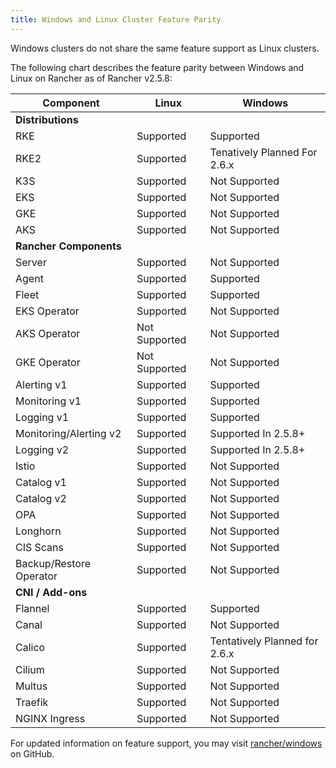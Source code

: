 ```yaml
---
title: Windows and Linux Cluster Feature Parity
---
```


<head>
  <link rel="canonical" href="https://ranchermanager.docs.rancher.com/how-to-guides/new-user-guides/kubernetes-clusters-in-rancher-setup/use-windows-clusters/windows-linux-cluster-feature-parity"/>
</head>

Windows clusters do not share the same feature support as Linux clusters.

The following chart describes the feature parity between Windows and Linux on Rancher as of Rancher v2.5.8:

**Component** | **Linux** | **Windows**
--- | --- | ---
**Distributions** |  |
RKE | Supported | Supported
RKE2 | Supported | Tenatively Planned For 2.6.x
K3S | Supported | Not Supported
EKS | Supported | Not Supported
GKE | Supported | Not Supported
AKS | Supported | Not Supported
**Rancher Components** |  |
Server | Supported | Not Supported
Agent | Supported | Supported
Fleet | Supported | Supported
EKS Operator | Supported | Not Supported
AKS Operator | Not Supported | Not Supported
GKE Operator | Not Supported | Not Supported
Alerting v1 | Supported | Supported
Monitoring v1 | Supported | Supported
Logging v1 | Supported | Supported
Monitoring/Alerting v2 | Supported | Supported In 2.5.8+
Logging v2 | Supported | Supported In 2.5.8+
Istio | Supported | Not Supported
Catalog v1 | Supported | Not Supported
Catalog v2 | Supported | Not Supported
OPA | Supported | Not Supported
Longhorn | Supported | Not Supported
CIS Scans | Supported | Not Supported
Backup/Restore Operator | Supported | Not Supported
**CNI / Add-ons** |  |
Flannel | Supported | Supported
Canal | Supported | Not Supported
Calico | Supported | Tentatively Planned for 2.6.x
Cilium | Supported | Not Supported
Multus | Supported | Not Supported
Traefik | Supported | Not Supported
NGINX Ingress | Supported | Not Supported

For updated information on feature support, you may visit [rancher/windows](https://github.com/rancher/windows) on GitHub.
